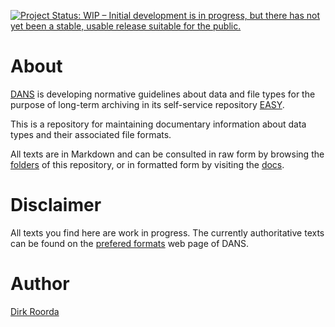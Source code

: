 [![Project Status: WIP – Initial development is in progress, but there has not yet been a stable, usable release suitable for the public.](https://www.repostatus.org/badges/latest/wip.svg)](https://www.repostatus.org/#wip)

# About

[DANS](https://www.dans.knaw.nl)
is developing normative guidelines about data and file types for the purpose
of long-term archiving in its self-service repository
[EASY](https://easy.dans.knaw.nl).

This is a repository for maintaining documentary information
about data types and their associated file formats.

All texts are in Markdown and can be consulted in raw form by browsing the
[folders](https://github.com/Dans-labs/formats)
of this repository, or in formatted form by visiting
the [docs](https://Dans-labs.github.io/formats/).

# Disclaimer

All texts you find here are work in progress.
The currently authoritative texts can be found on the
[prefered formats](https://dans.knaw.nl/en/deposit/information-about-depositing-data/before-depositing/file-formats?set_language=en)
web page of DANS.

# Author

[Dirk Roorda](https://github.com/dirkroorda)

